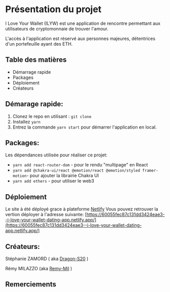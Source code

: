 # Présentation du projet

I Love Your Wallet (ILYW) est une application de rencontre permettant aux utilisateurs de cryptomonnaie de trouver l'amour.

L'accès à l'application est réservé aux personnes majeures, détentrices d'un portefeuille ayant des ETH.
  

## Table des matières

- Démarrage rapide
- Packages
- Déploiement
- Créateurs

## Démarage rapide:

1. Clonez le repo en utilisant : ```git clone```
2. Installez ```yarn```
3. Entrez la commande ```yarn start``` pour démarrer l'application en local.

## Packages:

Les dépendances utilisée pour réaliser ce projet:

- ```yarn add react-router-dom``` - pour le rendu "multipage" en React
- ```yarn add @chakra-ui/react @emotion/react @emotion/styled framer-motion```- pour ajouter la librairie Chakra UI
- ```yarn add ethers``` - pour utiliser le web3

## Déploiement
Le site à été déployé grace à plateforme [Netlify](https://www.netlify.com/)
Vous pouvez retrouver la vertion déployer à l'adresse suivante:  [https://60055fec87c131dd3424eae3--i-love-your-wallet-dating-app.netlify.app/](https://60055fec87c131dd3424eae3--i-love-your-wallet-dating-app.netlify.app/)

## Créateurs:
Stéphanie ZAMORD ( aka [Dragon-S20](https://github.com/Dragon-S20) )

Rémy MILAZZO (aka [Remy-Mil](https://github.com/Remy-Mil) )

## Remerciements


